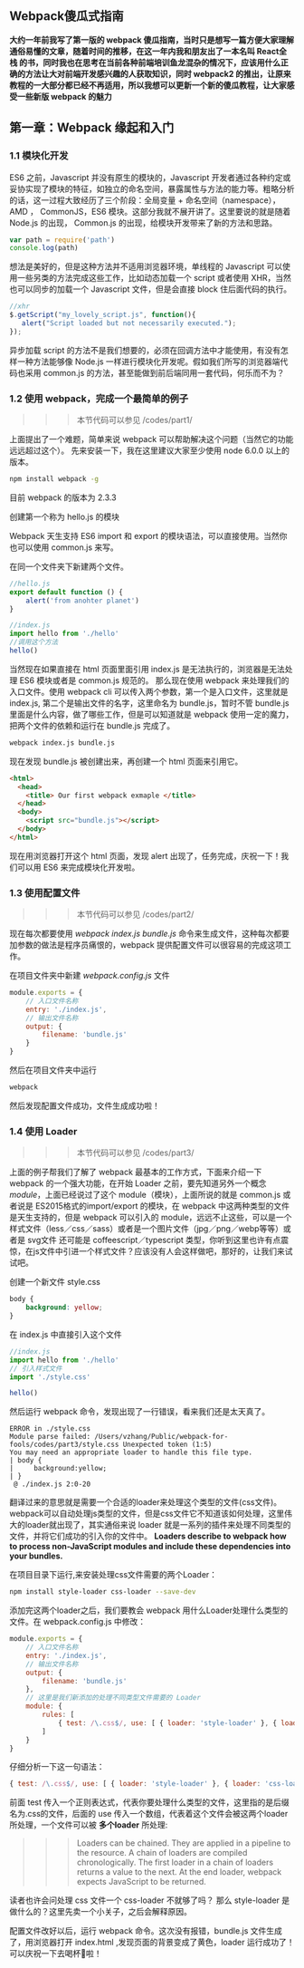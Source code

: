 ## Webpack傻瓜式指南

**大约一年前我写了第一版的 webpack 傻瓜指南，当时只是想写一篇方便大家理解通俗易懂的文章，随着时间的推移，在这一年内我和朋友出了一本名叫 React全栈 的书，同时我也在思考在当前各种前端培训鱼龙混杂的情况下，应该用什么正确的方法让大对前端开发感兴趣的人获取知识，同时 webpack2 的推出，让原来教程的一大部分都已经不再适用，所以我想可以更新一个新的傻瓜教程，让大家感受一些新版 webpack 的魅力**

## 第一章：Webpack 缘起和入门

### 1.1 模块化开发

ES6 之前，Javascript 并没有原生的模块的，Javascript 开发者通过各种约定或妥协实现了模块的特征，如独立的命名空间，暴露属性与方法的能力等。粗略分析的话，这一过程大致经历了三个阶段：全局变量 + 命名空间（namespace），AMD ， CommonJS，ES6 模块。这部分我就不展开讲了。这里要说的就是随着 Node.js 的出现， Common.js 的出现，给模块开发带来了新的方法和思路。

```javascript
var path = require('path')
console.log(path)
```

想法是美好的，但是这种方法并不适用浏览器环境，单线程的 Javascript 可以使用一些另类的方法完成这些工作，比如动态加载一个 script 或者使用 XHR，当然也可以同步的加载一个 Javascript 文件，但是会直接 block 住后面代码的执行。

```javascript
//xhr
$.getScript("my_lovely_script.js", function(){
   alert("Script loaded but not necessarily executed.");
});
```
异步加载 script 的方法不是我们想要的，必须在回调方法中才能使用，有没有怎样一种方法能够像 Node.js 一样进行模块化开发呢。假如我们所写的浏览器端代码也采用 common.js 的方法，甚至能做到前后端同用一套代码，何乐而不为？

### 1.2 使用 webpack，完成一个最简单的例子

>>> 本节代码可以参见 /codes/part1/

上面提出了一个难题，简单来说 webpack 可以帮助解决这个问题（当然它的功能远远超过这个）。 先来安装一下，我在这里建议大家至少使用 node  6.0.0 以上的版本。

```bash
npm install webpack -g
```
目前 webpack 的版本为 2.3.3

创建第一个称为 hello.js 的模块

Webpack 天生支持 ES6 import 和 export 的模块语法，可以直接使用。当然你也可以使用 common.js 来写。

在同一个文件夹下新建两个文件。

```javascript
//hello.js
export default function () {
    alert('from anohter planet')
}
```

```javascript
//index.js
import hello from './hello'
//调用这个方法
hello()
```
当然现在如果直接在 html 页面里面引用 index.js 是无法执行的，浏览器是无法处理 ES6 模块或者是 common.js 规范的。
那么现在使用 webpack 来处理我们的入口文件。使用 webpack cli 可以传入两个参数，第一个是入口文件，这里就是 index.js, 第二个是输出文件的名字，这里命名为 bundle.js，暂时不管 bundle.js 里面是什么内容，做了哪些工作，但是可以知道就是 webpack 使用一定的魔力，把两个文件的依赖和运行在 bundle.js 完成了。

```bash
webpack index.js bundle.js
```
现在发现 bundle.js 被创建出来，再创建一个 html 页面来引用它。

```html
<html>
  <head>
    <title> Our first webpack exmaple </title>
  </head>
  <body>
    <script src="bundle.js"></script>
  </body>
</html>
```
现在用浏览器打开这个 html 页面，发现 alert 出现了，任务完成，庆祝一下！我们可以用 ES6 来完成模块化开发啦。

### 1.3 使用配置文件

>>> 本节代码可以参见 /codes/part2/

现在每次都要使用 *webpack index.js bundle.js* 命令来生成文件，这种每次都要加参数的做法是程序员痛恨的，webpack 提供配置文件可以很容易的完成这项工作。

在项目文件夹中新建 *webpack.config.js* 文件

```javascript
module.exports = {
    // 入口文件名称
    entry: './index.js',
    // 输出文件名称
    output: {
        filename: 'bundle.js'
    }
}
```
然后在项目文件夹中运行

```bash
webpack
```

然后发现配置文件成功，文件生成成功啦！

### 1.4 使用 Loader

>>> 本节代码可以参见 /codes/part3/

上面的例子帮我们了解了 webpack 最基本的工作方式，下面来介绍一下 webpack 的一个强大功能，在开始 Loader 之前，要先知道另外一个概念 *module*，上面已经说过了这个 module（模块），上面所说的就是 common.js 或者说是 ES2015格式的import/export 的模块，在 webpack 中这两种类型的文件是天生支持的，但是 webpack 可以引入的 module，远远不止这些，可以是一个样式文件（less／css／sass）或者是一个图片文件（jpg／png／webp等等）或者是 svg文件 还可能是 coffeescript／typescript 类型，你听到这里也许有点震惊，在js文件中引进一个样式文件？应该没有人会这样做吧，那好的，让我们来试试吧。

创建一个新文件 style.css
```css
body {
    background: yellow;
}
```

在 index.js 中直接引入这个文件

```javascript
//index.js
import hello from './hello'
// 引入样式文件
import './style.css'

hello()
```

然后运行 webpack 命令，发现出现了一行错误，看来我们还是太天真了。

```
ERROR in ./style.css
Module parse failed: /Users/vzhang/Public/webpack-for-fools/codes/part3/style.css Unexpected token (1:5)
You may need an appropriate loader to handle this file type.
| body {
|     background:yellow;
| }
 @ ./index.js 2:0-20
```

翻译过来的意思就是需要一个合适的loader来处理这个类型的文件(css文件)。webpack可以自动处理js类型的文件，但是css文件它不知道该如何处理，这里伟大的loader就出现了，其实通俗来说 loader 就是一系列的插件来处理不同类型的文件，并将它们成功的引入你的文件中。 **Loaders describe to webpack how to process non-JavaScript modules and include these dependencies into your bundles.**

在项目目录下运行,来安装处理css文件需要的两个Loader：

```bash
npm install style-loader css-loader --save-dev
```

添加完这两个loader之后，我们要教会 webpack 用什么Loader处理什么类型的文件。在 webpack.config.js 中修改：

```javascript
module.exports = {
    // 入口文件名称
    entry: './index.js',
    // 输出文件名称
    output: {
        filename: 'bundle.js'
    },
    // 这里是我们新添加的处理不同类型文件需要的 Loader
    module: {
    	rules: [
    		{ test: /\.css$/, use: [ { loader: 'style-loader' }, { loader: 'css-loader' } ]}
    	]
    }
}
```

仔细分析一下这一句语法：
```javascript
{ test: /\.css$/, use: [ { loader: 'style-loader' }, { loader: 'css-loader' } ]}
```
前面 test 传入一个正则表达式，代表你要处理什么类型的文件，这里指的是后缀名为.css的文件，后面的 use 传入一个数组，代表着这个文件会被这两个loader所处理，一个文件可以被 **多个loader** 所处理:
>>> Loaders can be chained. They are applied in a pipeline to the resource. A chain of loaders are compiled chronologically. The first loader in a chain of loaders returns a value to the next. At the end loader, webpack expects JavaScript to be returned.

读者也许会问处理 css 文件一个 css-loader 不就够了吗？ 那么 style-loader 是做什么的？这里先卖一个小关子，之后会解释原因。

配置文件改好以后，运行 webpack 命令。这次没有报错，bundle.js 文件生成了，用浏览器打开 index.html ,发现页面的背景变成了黄色，loader 运行成功了！可以庆祝一下去喝杯🍺啦！

